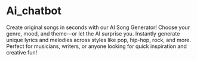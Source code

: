 # Ai_chatbot
Create original songs in seconds with our AI Song Generator! Choose your genre, mood, and theme—or let the AI surprise you. Instantly generate unique lyrics and melodies across styles like pop, hip-hop, rock, and more. Perfect for musicians, writers, or anyone looking for quick inspiration and creative fun!
